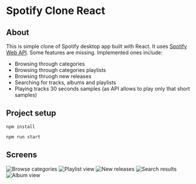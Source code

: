 # Spotify Clone React

## About
This is simple clone of Spotify desktop app built with React. It uses [Spotify Web API](https://developer.spotify.com/documentation/web-api/). Some features are missing. Implemented ones include:
* Browsing through categories
* Browsing through categories playlists
* Browsing thruogh new releases
* Searching for tracks, albums and playlists
* Playing tracks 30 seconds samples (as API allows to play only that short samples)

## Project setup
```
npm install
```
```
npm run start
```

## Screens
![Browse categories](https://i.imgur.com/Ac54Q9V.png)
![Playlist view](https://i.imgur.com/Ir4boy0.png)
![New releases](https://i.imgur.com/fiAz14E.png)
![Search results](https://i.imgur.com/3CTvBzX.png)
![Album view](https://i.imgur.com/Hb0TH9e.png)
